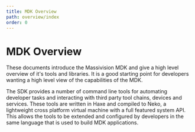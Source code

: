 ```yaml
---
title: MDK Overview
path: overview/index
order: 0
---
```


# MDK Overview

These documents introduce the Massivision MDK and give a high level overview of it's tools and 
libraries. It is a good starting point for developers wanting a high level view of the capabilities 
of the MDK.

The SDK provides a number of command line tools for automating developer tasks and interacting with 
third party tool chains, devices and services. These tools are written in Haxe and compiled to 
Neko, a lightweight cross platform virtual machine with a full featured system API. This allows the 
tools to be extended and configured by developers in the same language that is used to build 
MDK applications.

